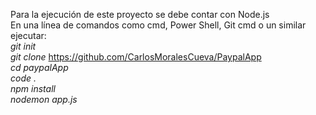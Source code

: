 Para la ejecución de este proyecto se debe contar con Node.js<br />
En una línea de comandos como cmd, Power Shell, Git cmd o un similar ejecutar:<br />
*git init*<br />
*git* *clone* https://github.com/CarlosMoralesCueva/PaypalApp <br />
*cd paypalApp* <br />
*code .*	 <br />
*npm install* <br />
*nodemon app.js* <br />
